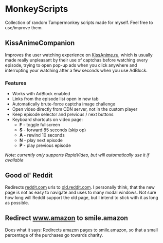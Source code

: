 # MonkeyScripts
Collection of random Tampermonkey scripts made for myself. Feel free to use/improve them.


## KissAnimeCompanion
Improves the user watching experience on [KissAnime.ru](http://kissanime.ru), which is usually made really unpleasant by their use of captchas before watching every episode, trying to open pop-up ads when you click anywhere and interrupting your watching after a few seconds when you use AdBlock.
### Features
- Works with AdBlock enabled
- Links from the episode list open in new tab
- Automatically brute-force captcha image challenge
- Open video directly from CDN server, not in the custom player
- Keep episode selector and previous / next buttons
- Keyboard shortcuts on video page:
  - **F** - toggle fullscreen
  - **S** - forward 85 seconds (skip op)
  - **A** - rewind 10 seconds
  - **N** - play next episode
  - **P** - play previous episode

*Note: currently only supports RapidVideo, but will automatically use it if available*


## Good ol' Reddit
Redirects [reddit.com](https://reddit.com "New Reddit") urls to [old.reddit.com](https://old.reddit.com "Old Reddit"). I personally think, that the new page is not as easy to navigate and uses to many modal windows. Not sure how long will Reddit support the old page, but I intend to stick with it as long as possible.


## Redirect www.amazon to smile.amazon
Does what it says: Redirects amazon pages to smile.amazon, so that a small percentage of the purchases go towards charity.

